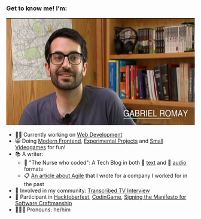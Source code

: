 ### Get to know me! I’m:

<img alt="Gabriel Romay" src="https://github.com/W01fw00d/W01fw00d/blob/main/interview.png" data-canonical-src="https://github.com/W01fw00d/W01fw00d/blob/main/interview.png" width="580" height="287" />

- 👨‍💻 Currently working on [Web Development](https://www.linkedin.com/in/%F0%9F%96%B1%EF%B8%8Fgabriel-romay-machado-40050a114/?locale=en_US)
- 😸 Doing [Modern Frontend](https://github.com/W01fw00d/cooking-with-amateurs), [Experimental Projects](https://github.com/W01fw00d/hashnode-to-anchorfm) and [Small Videogames](https://github.com/W01fw00d/barbarians) for fun!
- 📚 A writer:
  - 💊 "The Nurse who coded": A Tech Blog in both 📄 [text](https://thenursewhocoded.hashnode.dev/) and 🦻 [audio](https://anchor.fm/gabriel-romaymachado/episodes/How-I-learned-to-code-euqd4j) formats
  - 📋 [An article about Agile](https://gist.github.com/W01fw00d/6f4dd234e561f89ae3dafd222ecb44f7) that I wrote for a company I worked for in the past
- 🤝 Involved in my community: [Transcribed TV Interview](https://gist.github.com/W01fw00d/8c80c137d4f0d3c6514cdcefb81290b6)
- 🤗 Participant in [Hacktoberfest](https://hacktoberfest.digitalocean.com/), [CodinGame](https://www.codingame.com/profile/aa7bf59d70fe3c6f026b5788fd87eeb8411507), [Signing the Manifesto for Software Craftmanship](https://manifesto.softwarecraftsmanship.org/)
- 💁🏻‍♂️ Pronouns: he/him
